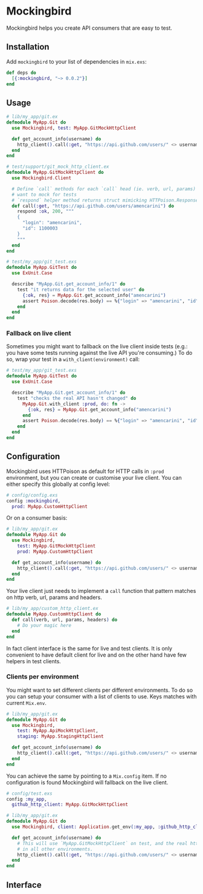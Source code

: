 # Mockingbird

Mockingbird helps you create API consumers that are easy to test.

## Installation

Add `mockingbird` to your list of dependencies in `mix.exs`:

```elixir
def deps do
  [{:mockingbird, "~> 0.0.2"}]
end
```

## Usage

```elixir
# lib/my_app/git.ex
defmodule MyApp.Git do
  use Mockingbird, test: MyApp.GitMockHttpClient

  def get_account_info(username) do
    http_client().call(:get, "https://api.github.com/users/" <> username)
  end
end

# test/support/git_mock_http_client.ex
defmodule MyApp.GitMockHttpClient do
  use Mockingbird.Client

  # Define `call` methods for each `call` head (ie. verb, url, params) you
  # want to mock for tests
  # `respond` helper method returns struct mimicking HTTPoison.Response
  def call(:get, "https://api.github.com/users/amencarini") do
    respond :ok, 200, """
    {
      "login": "amencarini",
      "id": 1100003
    }
    """
  end
end

# test/my_app/git_test.exs
defmodule MyApp.GitTest do
  use ExUnit.Case

  describe "MyApp.Git.get_account_info/1" do
    test "it returns data for the selected user" do
      {:ok, res} = MyApp.Git.get_account_info("amencarini")
      assert Poison.decode(res.body) == %{"login" => "amencarini", "id" => 1100003}
    end
  end
end
```

### Fallback on live client

Sometimes you might want to fallback on the live client inside tests (e.g.: you have some
tests running against the live API you're consuming.) To do so, wrap your test
in a `with_client(environment)` call:

```elixir
# test/my_app/git_test.exs
defmodule MyApp.GitTest do
  use ExUnit.Case

  describe "MyApp.Git.get_account_info/1" do
    test "checks the real API hasn't changed" do
      MyApp.Git.with_client :prod, do: fn ->
        {:ok, res} = MyApp.Git.get_account_info("amencarini")
      end
      assert Poison.decode(res.body) == %{"login" => "amencarini", "id" => 1100003}
    end
  end
end
```

## Configuration

Mockingbird uses HTTPoison as default for HTTP calls in `:prod` environment,
but you can create or customise your live client. You can either specify this
globally at config level:

```elixir
# config/config.exs
config :mockingbird,
  prod: MyApp.CustomHttpClient
```

Or on a consumer basis:

```elixir
# lib/my_app/git.ex
defmodule MyApp.Git do
  use Mockingbird,
    test: MyApp.GitMockHttpClient
    prod: MyApp.CustomHttpClient

  def get_account_info(username) do
    http_client().call(:get, "https://api.github.com/users/" <> username)
  end
end
```

Your live client just needs to implement a `call` function that pattern matches
on http verb, url, params and headers.

```elixir
# lib/my_app/custom_http_client.ex
defmodule MyApp.CustomHttpClient do
  def call(verb, url, params, headers) do
    # Do your magic here
  end
end
```

In fact client interface is the same for live and test clients. It is only
convenient to have default client for live and on the other hand have few helpers
in test clients.

### Clients per environment

You might want to set different clients per different environments. To do so you
can setup your consumer with a list of clients to use. Keys matches with current
`Mix.env`.

```elixir
# lib/my_app/git.ex
defmodule MyApp.Git do
  use Mockingbird,
    test: MyApp.ApiMockHttpClient,
    staging: MyApp.StagingHttpClient

  def get_account_info(username) do
    http_client().call(:get, "https://api.github.com/users/" <> username)
  end
end
```

You can achieve the same by pointing to a `Mix.config` item. If no configuration
is found Mockingbird will fallback on the live client.

```elixir
# config/test.exs
config :my_app,
  github_http_client: MyApp.GitMockHttpClient

# lib/my_app/git.ex
defmodule MyApp.Git do
  use Mockingbird, client: Application.get_env(:my_app, :github_http_client)

  def get_account_info(username) do
    # This will use `MyApp.GitMockHttpClient` on test, and the real http client
    # in all other environments.
    http_client().call(:get, "https://api.github.com/users/" <> username)
  end
end
```


## Interface
